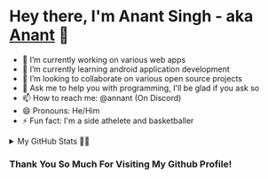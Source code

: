 # Hey there, I'm Anant Singh - aka [Anant](https://github.com/annanttomar) 👋 

- 🔭 I’m currently working on various web apps
- 🌱 I’m currently learning android application development
- 👯 I’m looking to collaborate on various open source projects
- 💬 Ask me to help you with programming, I'll be glad if you ask so
- 📫 How to reach me: @annant (On Discord)
- 😄 Pronouns: He/Him
- ⚡ Fun fact: I'm a side athelete and basketballer

<details>
  <summary>My GitHub Stats 💁‍♂️</summary>
  <br>
  <img align="left" alt="Anant Singh's GitHub Stats" src="https://github-readme-stats.vercel.app/api?username=annanttomar&show_icons=true&hide_border=true&theme=radical" />
</details>

### Thank You So Much For Visiting My Github Profile!
